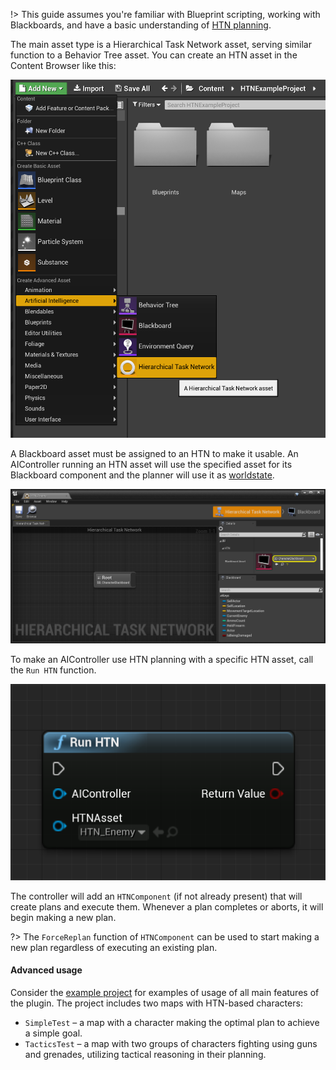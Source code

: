 !> This guide assumes you're familiar with Blueprint scripting, working with Blackboards, and have a basic understanding of [HTN planning](planning.md).

The main asset type is a Hierarchical Task Network asset, serving similar function to a Behavior Tree asset.
You can create an HTN asset in the Content Browser like this:

![Creating an HTN asset](_media/create_htn_asset.png ':size=800')

A Blackboard asset must be assigned to an HTN to make it usable.
An AIController running an HTN asset will use the specified asset for its Blackboard component and the planner will use it as [worldstate](planning?id=worldstates).

![Assigning a Blackboard to an HTN](_media/assign_blackboard_highlighted.png ':size=1200')

To make an AIController use HTN planning with a specific HTN asset, call the `Run HTN` function.

![Run HTN](_media/run_htn.png ':size=400')

The controller will add an `HTNComponent` (if not already present) that will create plans and execute them. 
Whenever a plan completes or aborts, it will begin making a new plan.

?> The `ForceReplan` function of `HTNComponent` can be used to start making a new plan regardless of executing an existing plan.

#### Advanced usage

Consider the [example project](https://github.com/maksmaisak/htn-example-project) for examples of usage of all main features of the plugin.
The project includes two maps with HTN-based characters:

- `SimpleTest` – a map with a character making the optimal plan to achieve a simple goal.
- `TacticsTest` – a map with two groups of characters fighting using guns and grenades, utilizing tactical reasoning in their planning.
